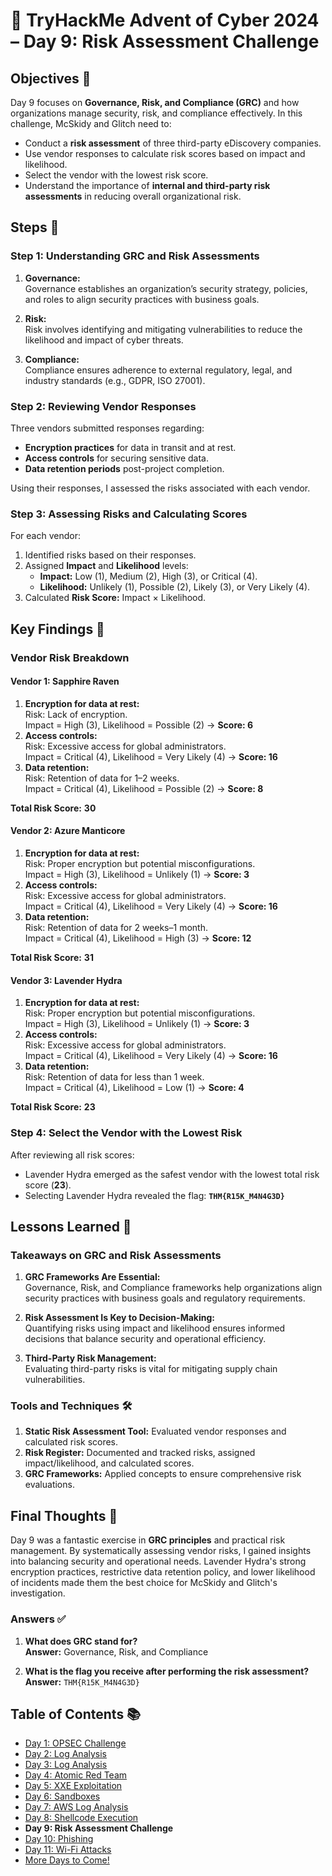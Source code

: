 # 🎄 TryHackMe Advent of Cyber 2024 – Day 9: Risk Assessment Challenge

## Objectives 🎯

Day 9 focuses on **Governance, Risk, and Compliance (GRC)** and how organizations manage security, risk, and compliance effectively. In this challenge, McSkidy and Glitch need to:
- Conduct a **risk assessment** of three third-party eDiscovery companies.
- Use vendor responses to calculate risk scores based on impact and likelihood.
- Select the vendor with the lowest risk score.
- Understand the importance of **internal and third-party risk assessments** in reducing overall organizational risk.

## Steps 🚀

### **Step 1: Understanding GRC and Risk Assessments**
1. **Governance:**  
   Governance establishes an organization’s security strategy, policies, and roles to align security practices with business goals.

2. **Risk:**  
   Risk involves identifying and mitigating vulnerabilities to reduce the likelihood and impact of cyber threats.

3. **Compliance:**  
   Compliance ensures adherence to external regulatory, legal, and industry standards (e.g., GDPR, ISO 27001).

### **Step 2: Reviewing Vendor Responses**
Three vendors submitted responses regarding:
- **Encryption practices** for data in transit and at rest.
- **Access controls** for securing sensitive data.
- **Data retention periods** post-project completion.

Using their responses, I assessed the risks associated with each vendor.

### **Step 3: Assessing Risks and Calculating Scores**
For each vendor:
1. Identified risks based on their responses.
2. Assigned **Impact** and **Likelihood** levels:
   - **Impact:** Low (1), Medium (2), High (3), or Critical (4).
   - **Likelihood:** Unlikely (1), Possible (2), Likely (3), or Very Likely (4).
3. Calculated **Risk Score:** Impact × Likelihood.

## Key Findings 🔑

### **Vendor Risk Breakdown**

#### **Vendor 1: Sapphire Raven**
1. **Encryption for data at rest:**  
   Risk: Lack of encryption.  
   Impact = High (3), Likelihood = Possible (2) → **Score: 6**  
2. **Access controls:**  
   Risk: Excessive access for global administrators.  
   Impact = Critical (4), Likelihood = Very Likely (4) → **Score: 16**  
3. **Data retention:**  
   Risk: Retention of data for 1–2 weeks.  
   Impact = Critical (4), Likelihood = Possible (2) → **Score: 8**  

**Total Risk Score:** **30**

#### **Vendor 2: Azure Manticore**
1. **Encryption for data at rest:**  
   Risk: Proper encryption but potential misconfigurations.  
   Impact = High (3), Likelihood = Unlikely (1) → **Score: 3**  
2. **Access controls:**  
   Risk: Excessive access for global administrators.  
   Impact = Critical (4), Likelihood = Very Likely (4) → **Score: 16**  
3. **Data retention:**  
   Risk: Retention of data for 2 weeks–1 month.  
   Impact = Critical (4), Likelihood = High (3) → **Score: 12**  

**Total Risk Score:** **31**

#### **Vendor 3: Lavender Hydra**
1. **Encryption for data at rest:**  
   Risk: Proper encryption but potential misconfigurations.  
   Impact = High (3), Likelihood = Unlikely (1) → **Score: 3**  
2. **Access controls:**  
   Risk: Excessive access for global administrators.  
   Impact = Critical (4), Likelihood = Very Likely (4) → **Score: 16**  
3. **Data retention:**  
   Risk: Retention of data for less than 1 week.  
   Impact = Critical (4), Likelihood = Low (1) → **Score: 4**  

**Total Risk Score:** **23**

### **Step 4: Select the Vendor with the Lowest Risk**

After reviewing all risk scores:
- Lavender Hydra emerged as the safest vendor with the lowest total risk score (**23**).
- Selecting Lavender Hydra revealed the flag: **`THM{R15K_M4N4G3D}`**

## Lessons Learned 🌟

### Takeaways on GRC and Risk Assessments
1. **GRC Frameworks Are Essential:**  
   Governance, Risk, and Compliance frameworks help organizations align security practices with business goals and regulatory requirements.

2. **Risk Assessment Is Key to Decision-Making:**  
   Quantifying risks using impact and likelihood ensures informed decisions that balance security and operational efficiency.

3. **Third-Party Risk Management:**  
   Evaluating third-party risks is vital for mitigating supply chain vulnerabilities.

### Tools and Techniques 🛠️
1. **Static Risk Assessment Tool:** Evaluated vendor responses and calculated risk scores.  
2. **Risk Register:** Documented and tracked risks, assigned impact/likelihood, and calculated scores.  
3. **GRC Frameworks:** Applied concepts to ensure comprehensive risk evaluations.

## Final Thoughts 🎁

Day 9 was a fantastic exercise in **GRC principles** and practical risk management. By systematically assessing vendor risks, I gained insights into balancing security and operational needs. Lavender Hydra's strong encryption practices, restrictive data retention policy, and lower likelihood of incidents made them the best choice for McSkidy and Glitch's investigation.

### Answers ✅
1. **What does GRC stand for?**  
   **Answer:** Governance, Risk, and Compliance  

2. **What is the flag you receive after performing the risk assessment?**  
   **Answer:** `THM{R15K_M4N4G3D}`

## Table of Contents 📚

- [Day 1: OPSEC Challenge](day1.md)  
- [Day 2: Log Analysis](day2.md)  
- [Day 3: Log Analysis](day3.md)  
- [Day 4: Atomic Red Team](day4.md)  
- [Day 5: XXE Exploitation](day5.md)  
- [Day 6: Sandboxes](day6.md)  
- [Day 7: AWS Log Analysis](day7.md)  
- [Day 8: Shellcode Execution](day8.md)  
- **Day 9: Risk Assessment Challenge**
- [Day 10: Phishing](day_10.md)
- [Day 11: Wi-Fi Attacks](day_11.md)
- [More Days to Come!](README.md)
